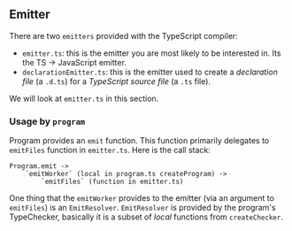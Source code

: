 ## Emitter
There are two `emitters` provided with the TypeScript compiler:

* `emitter.ts`: this is the emitter you are most likely to be interested in. Its the TS -> JavaScript emitter.
* `declarationEmitter.ts`: this is the emitter used to create a *declaration file* (a `.d.ts`) for a *TypeScript source file* (a `.ts` file).

We will look at `emitter.ts` in this section.

### Usage by `program`
Program provides an `emit` function. This function primarily delegates to `emitFiles` function in `emitter.ts`. Here is the call stack:

```
Program.emit ->
    `emitWorker` (local in program.ts createProgram) ->
        `emitFiles` (function in emitter.ts)
```
One thing that the `emitWorker` provides to the emitter (via an argument to `emitFiles`) is an `EmitResolver`. `EmitResolver` is provided by the program's TypeChecker, basically it is a subset of *local* functions from `createChecker`.
